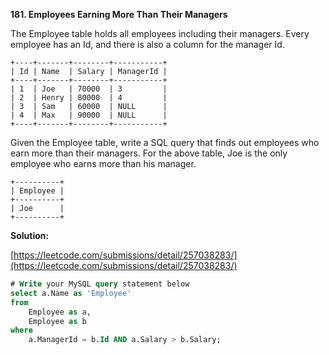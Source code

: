 **181. Employees Earning More Than Their Managers**

The Employee table holds all employees including their managers. Every employee has an Id, and there is also a column for the manager Id.

```
+----+-------+--------+-----------+
| Id | Name  | Salary | ManagerId |
+----+-------+--------+-----------+
| 1  | Joe   | 70000  | 3         |
| 2  | Henry | 80000  | 4         |
| 3  | Sam   | 60000  | NULL      |
| 4  | Max   | 90000  | NULL      |
+----+-------+--------+-----------+
```
Given the Employee table, write a SQL query that finds out employees who earn more than their managers. For the above table, Joe is the only employee who earns more than his manager.

```
+----------+
| Employee |
+----------+
| Joe      |
+----------+
```


**Solution:**

[https://leetcode.com/submissions/detail/257038283/](https://leetcode.com/submissions/detail/257038283/)
```SQL
# Write your MySQL query statement below
select a.Name as 'Employee'
from 
    Employee as a,
    Employee as b
where
    a.ManagerId = b.Id AND a.Salary > b.Salary;
```